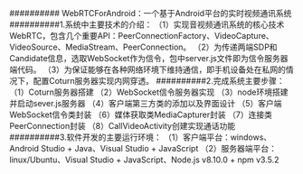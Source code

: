 ########## WebRTCForAndroid：一个基于Android平台的实时视频通讯系统
##########1.系统中主要技术的介绍：
（1）实现音视频通讯系统的核心技术WebRTC，包含几个重要API：PeerConnectionFactory、VideoCapture、VideoSource、MediaStream、PeerConnection。
（2）为传递两端SDP和Candidate信息，选取WebSocket作为信令，包中server.js文件即为信令服务器端代码。
（3）为保证能够在各种网络环境下维持通信，即手机设备处在私网的情况下，配置Coturn服务器实现内网穿透。
##########2.完成系统主要步骤：
（1）Coturn服务器搭建
（2）WebSocket信令服务器实现
（3）node环境搭建并启动sever.js服务器
（4）客户端第三方类的添加以及界面设计
（5）客户端WebSocket信令类封装
（6）媒体获取类MediaCapturer封装
（7）连接类PeerConnection封装
（8）CallVideoActivity创建实现通话功能
##########3.软件开发的主要运行环境：
（1）客户端平台：windows、Android Studio + Java、Visual Studio + JavaScript
（2）服务器端平台：linux/Ubuntu、Visual Studio + JavaScript、Node.js v8.10.0 + npm v3.5.2
